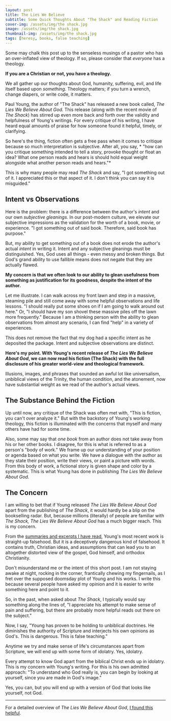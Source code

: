 ```yaml
---
layout: post
title: The Lies We Believe
subtitle: Some Quick Thoughts About "The Shack" and Reading Fiction
cover-img: /assets/img/the shack.jpg
image: /assets/img/the shack.jpg
thumbnail-img: /assets/img/the shack.jpg
tags: [heresy, books, false teaching]
---
```


Some may chalk this post up to the senseless musings of a pastor who has an over-inflated view of theology. If so, please consider that *everyone* has a theology. 

**If you are a Christian or not, you have a theology.** 

We all gather up our thoughts about God, humanity, suffering, evil, and life itself based upon *something*. Theology matters; if you turn a wrench, change diapers, or write code, it matters.   

Paul Young, the author of "The Shack" has released a new book called, *The Lies We Believe About God.* This release (along with the recent movie of *The Shack*) has stirred up even more back and forth over the validity and helpfulness of Young's writings. For every critique of his writing, I have heard equal amounts of praise for how someone found it helpful, timely, or clarifying.

So here's the thing, fiction often gets a free pass when it comes to critique because so much interpretation is subjective. After all, you say, * "how can you critique something intended to tell a story, provoke thought or float an idea? What one person reads and hears is should hold equal weight alongside what another person reads and hears."* 

This is why many people may read *The Shack* and say, "I got something out of it. I appreciated this or that aspect of it. I don't think you can say it is misguided."

## Intent vs Observations
Here is the problem: there is a difference between the author's *intent* and our own *subjective gleanings.* In our post-modern culture, we elevate our subjective impressions as the validation for the worth of a book, movie, or experience. "I got something out of said book. Therefore, said book has purpose." 

But, my ability to get something out of a book does not erode the author's actual *intent* in writing it. Intent and any subjective gleanings must be distinguished. Yes, God uses all things - even messy and broken things.  But God's grand ability to use fallible means does not negate that they are actually flawed. 

**My concern is that we often look to our ability to glean usefulness from something as justification for its goodness, despite the intent of the author.**

Let me illustrate. I can walk across my front lawn and step in a massive, steaming pile and still come away with some helpful observations and life lessons. "I should really put some shoes on if I am going to walk around out here." Or, "I should have my son shovel these massive piles off the lawn more frequently." Because I am a thinking person with the ability to glean observations from almost any scenario, I can find "help" in a variety of experiences. 

This does not remove the fact that my dog had a specific intent as he deposited the package. Intent and subjective observations are distinct.  

**Here's my point. With Young's recent release of *The Lies We Believe About God*, we can now read his fiction (The Shack) with the full disclosure of his greater world-view and theological framework.** 

Illusions, images, and phrases that sounded an awful lot like universalism, unbiblical views of the Trinity, the human condition, and the atonement, now have substantial weight as we read of the author's actual views.

## The Substance Behind the Fiction
Up until now, any critique of the Shack was often met with, "This is fiction, you can't over analyze it." But with the backstory of Young's working theology, this fiction is illuminated with the concerns that myself and many others have had for some time.

Also, some may say that *one book* from an author does not take away from his or her other books. I disagree, for this is what is referred to as a person's "body of work." We frame up our understanding of your position or agenda based on what you write. We have a dialogue with the author as they state their position, write their views, or paint a picture with words. From this body of work, a fictional story is given shape and color by a systematic. This is what Young has done in publishing *The Lies We Believe About God.*

## The Concern
I am willing to bet that if Young released *The Lies We Believe About God* apart from the publishing of *The Shack*, it would hardly be a blip on the bookselling radar. But, because millions (literally) of people are familiar with *The Shack,* *The Lies We Believe About God* has a much bigger reach. This is my concern. 

From the [summaries and excerpts I have read](http://bit.ly/2lIUdTp), Young's most recent work is straight-up falsehood. But it is a deceptively dangerous kind of falsehood. It contains truth, Christian ideas, and assumptions that can lead you to an altogether distorted view of the gospel, God himself, and orthodox Christianity. 

Don't misunderstand me or the intent of this short post. I am not staying awake at night, rocking in the corner, frantically chewing my fingernails, as I fret over the supposed doomsday plot of Young and his works. I write this because several people have asked my opinion and it is easier to write something here and point to it. 

So, in the past, when asked about *The Shack*, I typically would say something along the lines of, "I appreciate his attempt to make sense of pain and suffering, but there are probably more helpful reads out there on the subject." 

Now, I say, "Young has proven to be holding to unbiblical doctrines. He diminishes the authority of Scripture and interjects his own opinions as God's. This is dangerous. This is false teaching."

Anytime we try and make sense of life's circumstances apart from Scripture, we will end up with some form of idolatry. Yes, idolatry. 

Every attempt to know God apart from the biblical Christ ends up in idolatry. This is my concern with Young's writing. For this is his own admitted approach: "To understand who God really is, you can begin by looking at yourself, since you are made in God's image." 

Yes, you can, but you will end up with a version of God that looks like yourself, not God.


---

For a detailed overview of *The Lies We Believe About God*, [I found this helpful](http://bit.ly/2lIUdTp).